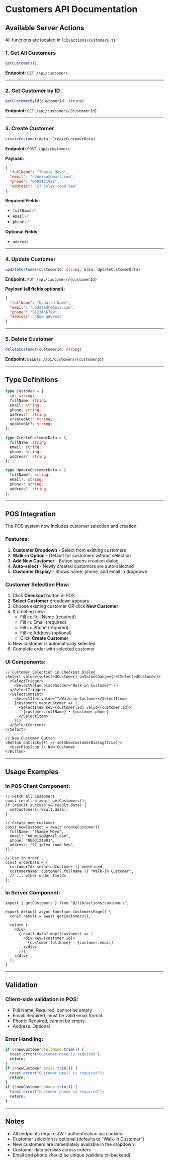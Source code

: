 # Customers API Documentation

## Available Server Actions

All functions are located in `lib/actions/customers.ts`

### 1. Get All Customers

```typescript
getCustomers();
```

**Endpoint:** `GET /api/customers`

---

### 2. Get Customer by ID

```typescript
getCustomerById(customerId: string)
```

**Endpoint:** `GET /api/customers/{customerId}`

---

### 3. Create Customer

```typescript
createCustomer(data: CreateCustomerData)
```

**Endpoint:** `POST /api/customers`

**Payload:**

```json
{
  "fullName": "Thamie Moyo",
  "email": "ndumiso@gmail.com",
  "phone": "0603121981",
  "address": "57 jolex road kew"
}
```

**Required Fields:**

- `fullName` ✅
- `email` ✅
- `phone` ✅

**Optional Fields:**

- `address`

---

### 4. Update Customer

```typescript
updateCustomer(customerId: string, data: UpdateCustomerData)
```

**Endpoint:** `PUT /api/customers/{customerId}`

**Payload (all fields optional):**

```json
{
  "fullName": "Updated Name",
  "email": "updated@email.com",
  "phone": "0123456789",
  "address": "New address"
}
```

---

### 5. Delete Customer

```typescript
deleteCustomer(customerId: string)
```

**Endpoint:** `DELETE /api/customers/{customerId}`

---

## Type Definitions

```typescript
type Customer = {
  id: string;
  fullName: string;
  email: string;
  phone: string;
  address?: string;
  createdAt?: string;
  updatedAt?: string;
};

type CreateCustomerData = {
  fullName: string;
  email: string;
  phone: string;
  address?: string;
};

type UpdateCustomerData = {
  fullName?: string;
  email?: string;
  phone?: string;
  address?: string;
};
```

---

## POS Integration

The POS system now includes customer selection and creation:

### Features:

1. **Customer Dropdown** - Select from existing customers
2. **Walk-in Option** - Default for customers without selection
3. **Add New Customer** - Button opens creation dialog
4. **Auto-select** - Newly created customers are auto-selected
5. **Customer Display** - Shows name, phone, and email in dropdown

### Customer Selection Flow:

1. Click **Checkout** button in POS
2. **Select Customer** dropdown appears
3. Choose existing customer OR click **New Customer**
4. If creating new:
   - Fill in: Full Name (required)
   - Fill in: Email (required)
   - Fill in: Phone (required)
   - Fill in: Address (optional)
   - Click **Create Customer**
5. New customer is automatically selected
6. Complete order with selected customer

### UI Components:

```tsx
// Customer Selection in Checkout Dialog
<Select value={selectedCustomer} onValueChange={setSelectedCustomer}>
  <SelectTrigger>
    <SelectValue placeholder="Walk-in Customer" />
  </SelectTrigger>
  <SelectContent>
    <SelectItem value="">Walk-in Customer</SelectItem>
    {customers.map(customer => (
      <SelectItem key={customer.id} value={customer.id}>
        {customer.fullName} • {customer.phone}
      </SelectItem>
    ))}
  </SelectContent>
</Select>

// New Customer Button
<Button onClick={() => setShowCustomerDialog(true)}>
  <UserPlusIcon /> New Customer
</Button>
```

---

## Usage Examples

### In POS Client Component:

```tsx
// Fetch all customers
const result = await getCustomers();
if (result.success && result.data) {
  setCustomers(result.data);
}

// Create new customer
const newCustomer = await createCustomer({
  fullName: "Thamie Moyo",
  email: "ndumiso@gmail.com",
  phone: "0603121981",
  address: "57 jolex road kew",
});

// Use in order
const orderData = {
  customerId: selectedCustomer || undefined,
  customerName: customer?.fullName || "Walk-in Customer",
  // ... other order fields
};
```

### In Server Component:

```tsx
import { getCustomers } from "@/lib/actions/customers";

export default async function CustomersPage() {
  const result = await getCustomers();

  return (
    <div>
      {result.data?.map((customer) => (
        <div key={customer.id}>
          {customer.fullName} - {customer.email}
        </div>
      ))}
    </div>
  );
}
```

---

## Validation

### Client-side validation in POS:

- Full Name: Required, cannot be empty
- Email: Required, must be valid email format
- Phone: Required, cannot be empty
- Address: Optional

### Error Handling:

```typescript
if (!newCustomer.fullName.trim()) {
  toast.error("Customer name is required");
  return;
}
if (!newCustomer.email.trim()) {
  toast.error("Customer email is required");
  return;
}
if (!newCustomer.phone.trim()) {
  toast.error("Customer phone is required");
  return;
}
```

---

## Notes

- All endpoints require JWT authentication via cookies
- Customer selection is optional (defaults to "Walk-in Customer")
- New customers are immediately available in the dropdown
- Customer data persists across orders
- Email and phone should be unique (validate on backend)
